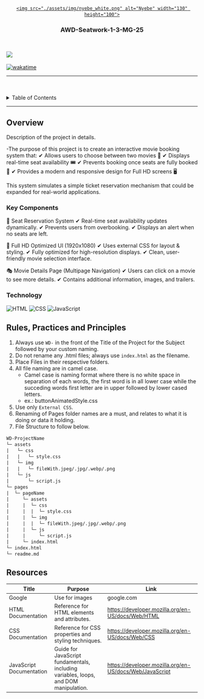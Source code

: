 <a name="readme-top">

<br/>

<br />
<div align="center">
  <a href="https://github.com/CoDuckk/">

    <img src="./assets/img/nyebe_white.png" alt="Nyebe" width="130" height="100">
  </a>

  <h3 align="center">AWD-Seatwork-1-3-MG-25</h3>
</div>

<br />


![](https://visit-counter.vercel.app/counter.png?page=CoDuckk/AWD-Seatwork-1-3-MG-25)

[![wakatime](https://wakatime.com/badge/user/3f928bd0-a446-475a-877d-b3a3338328e4/project/02dafe8c-dbf8-4635-a40c-17f0264ad85f.svg)](https://wakatime.com/badge/user/3f928bd0-a446-475a-877d-b3a3338328e4/project/02dafe8c-dbf8-4635-a40c-17f0264ad85f)

---

<br />
<br />


<details>
  <summary>Table of Contents</summary>
  <ol>
    <li>
      <a href="#overview">Overview</a>
      <ol>
        <li>
          <a href="#key-components">Key Components</a>
        </li>
        <li>
          <a href="#technology">Technology</a>
        </li>
      </ol>
    </li>
    <li>
      <a href="#rule,-practices-and-principles">Rules, Practices and Principles</a>
    </li>
    <li>
      <a href="#resources">Resources</a>
    </li>
  </ol>
</details>

---

## Overview



Description of the project in details.


-The purpose of this project is to create an interactive movie booking system that:
✔ Allows users to choose between two movies 🎥
✔ Displays real-time seat availability 🎟
✔ Prevents booking once seats are fully booked 🚫
✔ Provides a modern and responsive design for Full HD screens 🖥

This system simulates a simple ticket reservation mechanism that could be expanded for real-world applications.

### Key Components

🔄 Seat Reservation System
✔ Real-time seat availability updates dynamically.
✔ Prevents users from overbooking.
✔ Displays an alert when no seats are left.

🎨 Full HD Optimized UI (1920x1080)
✔ Uses external CSS for layout & styling.
✔ Fully optimized for high-resolution displays.
✔ Clean, user-friendly movie selection interface.

🎭 Movie Details Page (Multipage Navigation)
✔ Users can click on a movie to see more details.
✔ Contains additional information, images, and trailers.

### Technology

![HTML](https://img.shields.io/badge/HTML-E34F26?style=for-the-badge&logo=html5&logoColor=white)
![CSS](https://img.shields.io/badge/CSS-1572B6?style=for-the-badge&logo=css3&logoColor=white)
![JavaScript](https://img.shields.io/badge/JavaScript-F7DF1E?style=for-the-badge&logo=javascript&logoColor=white)

## Rules, Practices and Principles
1. Always use `WD-` in the front of the Title of the Project for the Subject followed by your custom naming.
2. Do not rename any .html files; always use `index.html` as the filename.
3. Place Files in their respective folders.
4. All file naming are in camel case.
   - Camel case is naming format where there is no white space in separation of each words, the first word is in all lower case while the succeding words first letter are in upper followed by lower cased letters.
   - ex.: buttonAnimatedStyle.css
5. Use only `External CSS`.
6. Renaming of Pages folder names are a must, and relates to what it is doing or data it holding.
7. File Structure to follow below.

```
WD-ProjectName
└─ assets
|   └─ css
|   |   └─ style.css
|   └─ img
|   |   └─ fileWith.jpeg/.jpg/.webp/.png
|   └─ js
|       └─ script.js
└─ pages
|  └─ pageName
|     └─ assets
|     |  └─ css
|     |  |  └─ style.css
|     |  └─ img
|     |  |  └─ fileWith.jpeg/.jpg/.webp/.png
|     |  └─ js
|     |     └─ script.js
|     └─ index.html
└─ index.html
└─ readme.md
```

## Resources


| Title | Purpose | Link |
|-|-|-|
| Google | Use for images | google.com |
| HTML Documentation | Reference for HTML elements and attributes. | https://developer.mozilla.org/en-US/docs/Web/HTML |
| CSS Documentation | Reference for CSS properties and styling techniques. | https://developer.mozilla.org/en-US/docs/Web/CSS |
| JavaScript Documentation | Guide for JavaScript fundamentals, including variables, loops, and DOM manipulation. | https://developer.mozilla.org/en-US/docs/Web/JavaScript |